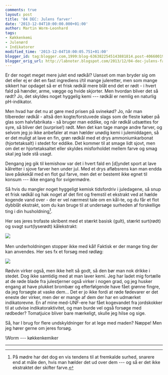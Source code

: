 ```yaml
---
comments: true
layout: post
title: '04 DEC: Julens farver'
date: '2013-12-04T10:00:00.000+01:00'
author: Martin Worm-Leonhard
tags:
- Køkkenkemi
- Julenørd
- Indikatorer
modified_time: '2013-12-04T10:00:05.751+01:00'
blogger_id: tag:blogger.com,1999:blog-6363822545143881814.post-4066001902468400926
blogger_orig_url: http://labnoter.blogspot.com/2013/12/04-dec-julens-farver.html
---
```


Er der noget meget mere julet end rødkål? Uanset om man bryder sig om
det eller ej er det en fast ingrediens i/til mange juleretter, men som
mange sikkert har opdaget så er et frisk rødkål mere blåt end det er
rødt - i hvert fald på hænder, arme, vægge og hvide skjorter. Men
hvordan bliver det så rødt? Jo, det skyldes noget hyggelig kemi --- rødkål
er nemlig en naturlig pH-indikator.

Men hvad har det nu at gøre med prisen på svinekød? Jo, når man
tilbereder rødkål - altså den kogte/forstuvede slags som de fleste køber
på glas som halvfabrikata - så bruger man eddike, og når rødkål udsættes
for syre, så bliver det (surprise!) rødt. Men det kan tage mange andre
farver, og selvom jeg jo ikke anbefaler at man hælder unødig kemi i
julemiddagen, så er det muligt at lave en fin, grøn rødkål med et drys
ammoniumkarbonat (hjortetaksalt) i stedet for eddike. Det kommer til at
smage lidt sjovt, men om det er hjortetaksaltet eller skyldes
misforholdet mellem farve og smag skal jeg lade stå usagt. 

Dengang jeg gik til kemishow var det i hvert fald en \[d\]yndet sport at
lave kålretter i sjove farver hen under jul. Med et drys afløbsrens kan
man endda lave påskekål med en flot gul farve, men det er bestemt ikke
egnet til konsum --- ikke engang for svigermødre.

Så hvis du mangler noget hyggeligt kemisk tidsfordriv i juledagene, så
snup et frisk rødkål og hak noget af det fint og fremstil et ekstrakt
ved at hælde kogende vand over - der er vel nærmest tale om en kål-te,
og du får et flot dybblåt ekstrakt, som du kan bruge til at undersøge
surheden af forskellige ting i din husholdning[^1].

Her ses jeres trofaste skribent med et stærkt basisk (gult), stærkt surt(rødt) og svagt surt(lyserødt) kålekstrakt:

[![]({{site.url}}/images/8e42b3856643688f1705fb9e7d2b70d5.JPG)]({{site.url}}/images/8d7a858ccbd0845134883bf4d88db500.JPG) 

Men underholdningen stopper ikke med kål! Faktisk er der mange ting der kan anvendes. Her ses fx et forsøg med rødløg:

[![]({{site.url}}/images/625f62b6045b8fbba0667507a5442d68.jpg)]({{site.url}}/images/9a81e20bba90201c10f88fed175fcd20.jpg)

Rødvin virker også, men ikke helt så godt, så den bør man nok drikke i
stedet. Dog ikke samtidig med at man laver kemi. Jeg har ladet mig
fortælle at de røde blade fra julestjerner også virker i nogen grad, og
jeg husker engang at have plukket brombær og efterfølgende have fået
grønne fingre, da jeg forsøgte at vaske dem... Det er jo ikke fordi at
røde fødevarer er det eneste der virker, men der er mange af dem der har
en udmærket indikatorevne. En af mine med-UNF-ere har fået kogevandet
fra jordskokker til at udvise indikatoraktivitet, og man burde vel også
forsøge med rødbeder? Tomatjuice bliver bare mærkeligt, skulle jeg hilse
og sige.

Så, har I brug for flere undskyldninger for at lege med maden? Næppe!
Men jeg hører gerne om jeres forsøg.

\\Worm --- køkkenkemiker

------------------------------------------------------------------------

[^1]: På mødre har det dog en vis tendens til at fremkalde surhed,
    snarere end at måle den, hvis man hælder det ud over dem --- og så er det
    ikke ekstraktet der skifter farve.


